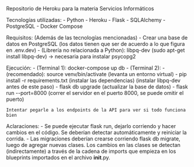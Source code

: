 Repositorio de Heroku para la materia Servicios Informáticos

Tecnologías utilizadas:
    - Python
    - Heroku
    - Flask
    - SQLAlchemy
    - PostgreSQL
    - Docker Compose

Requisitos:
(Además de las tecnologías mencionadas)
    - Crear una base de datos en PostgreSQL (los datos tienen que ser de acuerdo a lo que figura en .env.dev)
    - (Librería no relacionada a Python): libpq-dev (sudo apt-get install libpq-dev) -> necesaria para instalar psycopg2
   
Ejecución:
    - (Terminal 1): docker-compose up db
    - (Terminal 2):
        - (recomendado): source venv/bin/activate (levanta un entorno virtual)
        - pip install -r requirements.txt (instalar las dependencias) (instalar libpq-dev antes de este paso)
        - flask db upgrade (actualizar la base de datos)
        - flask run --port=8000 (correr el servidor en el puerto 8000, se puede omitir el puerto)

    Intentar pegarle a los endpoints de la API para ver si todo funciona bien

Aclaraciones:
    - Se puede ejecutar flask run, dejarlo corriendo y hacer cambios en el código. Se deberían detectar automáticamente y reiniciar la corrida.
    - Las migraciones deberían crearse corriendo flask db migrate, luego de agregar nuevas clases. Los cambios en las clases se detectan (indirectamente) a través de la cadena de imports que empieza en los blueprints importados en el archivo __init__.py. 


